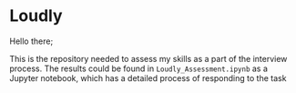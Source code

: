 # Loudly

Hello there; 

This is the repository needed to assess my skills as a part of the interview process. The results could be found in `Loudly_Assessment.ipynb` as a Jupyter notebook, which has a detailed process of responding to the task
